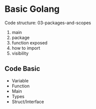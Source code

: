 # Basic Golang

Code structure: 03-packages-and-scopes
1. main
2. package
3. function exposed
4. how to  import
5. visibility

## Code Basic

- Variable
- Function
- Main
- Types
- Struct/Interface

